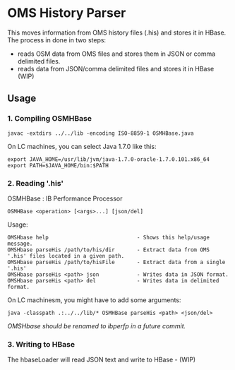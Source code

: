 # OMS History Parser #

This moves information from OMS history files (.his) and stores it in HBase.
The process in done in two steps:

* reads OSM data from OMS files and stores them in JSON or comma delimited files.
* reads data from JSON/comma delimited files and stores it in HBase (WIP)

## Usage ##

### 1. Compiling OSMHBase

```
javac -extdirs ../../lib -encoding ISO-8859-1 OSMHBase.java
```

On LC machines, you can select Java 1.7.0 like this:
```
export JAVA_HOME=/usr/lib/jvm/java-1.7.0-oracle-1.7.0.101.x86_64
export PATH=$JAVA_HOME/bin:$PATH
```

### 2. Reading '.his' ###

OSMHBase : IB Performance Processor
```
OSMHBase <operation> [<args>...] [json/del]
```

Usage:
```
OMSHbase help                            - Shows this help/usage message.
OMSHbase parseHis /path/to/his/dir       - Extract data from OMS '.his' files located in a given path.
OMSHbase parseHis /path/to/hisFile       - Extract data from a single '.his'
OMSHbase parseHis <path> json            - Writes data in JSON format.
OMSHbase parseHis <path> del             - Writes data in delimited format.
```

On LC machinesm, you might have to add some arguments:
```
java -classpath .:../../lib/* OSMHBase parseHis <path> <json/del>
```

*OMSHbase should be renamed to ibperfp in a future commit.*

### 3. Writing to HBase ###

The hbaseLoader will read JSON text and write to HBase - (WIP)
